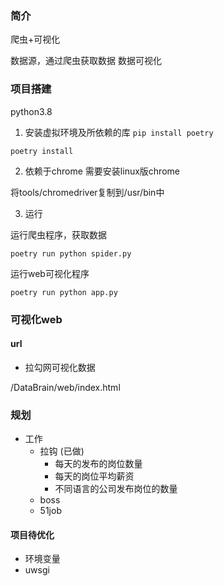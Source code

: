 ### 简介
爬虫+可视化

数据源，通过爬虫获取数据
数据可视化

### 项目搭建
python3.8

1. 安装虚拟环境及所依赖的库
`pip install poetry`

`poetry install`   


2. 依赖于chrome
需要安装linux版chrome

将tools/chromedriver复制到/usr/bin中

3. 运行

运行爬虫程序，获取数据

`poetry run python spider.py`  

运行web可视化程序

`poetry run python app.py`

### 可视化web

#### url

* 拉勾网可视化数据

/DataBrain/web/index.html

### 规划
- 工作
    - 拉钩 (已做)
        - 每天的发布的岗位数量
        - 每天的岗位平均薪资
        - 不同语言的公司发布岗位的数量
    - boss
    - 51job
    
#### 项目待优化

- 环境变量
- uwsgi

